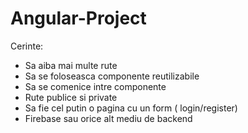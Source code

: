 # Angular-Project
Cerinte: 
- Sa aiba mai multe rute 
- Sa se foloseasca componente reutilizabile
- Sa se comenice intre componente 
- Rute publice si private 
- Sa fie cel putin o pagina cu un form ( login/register)
- Firebase sau orice alt mediu de backend 
